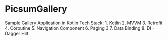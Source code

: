 # PicsumGallery
Sample Gallery Application in Kotlin
Tech Stack:
        1. Kotlin
        2. MVVM
        3. Retrofit
        4. Coroutine
        5. Navigation Component
        6. Paging 3
        7. Data Binding
        8. DI - Dagger Hilt
